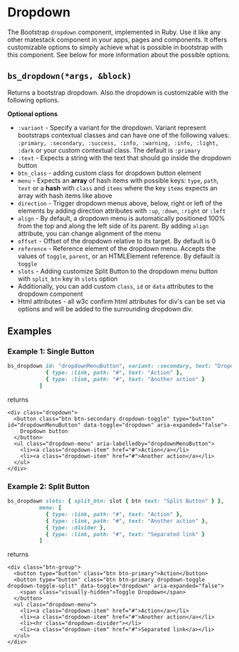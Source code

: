 # Dropdown

The Bootstrap `dropdown` component, implemented in Ruby. Use it like any other matestack component in your apps, pages and components. It offers customizable options to simply achieve what is possible in bootstrap with this component. See below for more information about the possible options.

## `bs_dropdown(*args, &block)`

Returns a bootstrap dropdown. Also the dropdown is customizable with the following options.

**Optional options**

* `:variant` - Specify a variant for the dropdown. Variant represent bootstraps contextual classes and can have one of the following values: `:primary, :secondary, :success, :info, :warning, :info, :light, :dark` or your custom contextual class. The default is `:primary`
* `:text` - Expects a string with the text that should go inside the dropdown button
* `btn_class` - adding custom class for dropdown button element
* `menu` - Expects an **array** of hash items with possible keys: `type`, `path`, `text` or a **hash** with `class` and `items` where the key `items` expects an array with hash items like above
* `direction` - Trigger dropdown menus above, below, right or left of the elements by adding direction attributes with `:up`, `:down`, `:right` or `:left`
* `align` - By default, a dropdown menu is automatically positioned 100% from the top and along the left side of its parent. By adding `align` attribute, you can change alignment of the menu
* `offset` - Offset of the dropdown relative to its target. By default is 0
* `reference` - Reference element of the dropdown menu. Accepts the values of `toggle`, `parent`, or an HTMLElement reference. By default is `toggle`
* `slots` - Adding customize Split Button to the dropdown menu button with `split_btn` key in `slots` option
* Additionally, you can add custom `class`, `id` or `data` attributes to the dropdown component
* Html attributes - all w3c confirm html attributes for div's can be set via options and will be added to the surrounding dropdown div.

## Examples

### Example 1: Single Button

```ruby
bs_dropdown id: "dropdownMenuButton", variant: :secondary, text: "Dropdown button", menu: [
            { type: :link, path: "#", text: "Action" },
            { type: :link, path: "#", text: "Another action" }
          ]
```

returns

```markup
<div class="dropdown">
  <button class="btn btn-secondary dropdown-toggle" type="button" id="dropdownMenuButton" data-toggle="dropdown" aria-expanded="false">
    Dropdown button
  </button>
  <ul class="dropdown-menu" aria-labelledby="dropdownMenuButton">
    <li><a class="dropdown-item" href="#">Action</a></li>
    <li><a class="dropdown-item" href="#">Another action</a></li>
  </ul>
</div>
```

### Example 2: Split Button

```ruby
bs_dropdown slots: { split_btn: slot { btn text: "Split Button" } }, 
          menu: [
            { type: :link, path: "#", text: "Action" },
            { type: :link, path: "#", text: "Another action" },
            { type: :divider },
            { type: :link, path: "#", text: "Separated link" }
          ]
```

returns

```markup
<div class="btn-group">
  <button type="button" class="btn btn-primary">Action</button>
  <button type="button" class="btn btn-primary dropdown-toggle dropdown-toggle-split" data-toggle="dropdown" aria-expanded="false">
    <span class="visually-hidden">Toggle Dropdown</span>
  </button>
  <ul class="dropdown-menu">
    <li><a class="dropdown-item" href="#">Action</a></li>
    <li><a class="dropdown-item" href="#">Another action</a></li>
    <li><hr class="dropdown-divider"></li>
    <li><a class="dropdown-item" href="#">Separated link</a></li>
  </ul>
</div>
```

